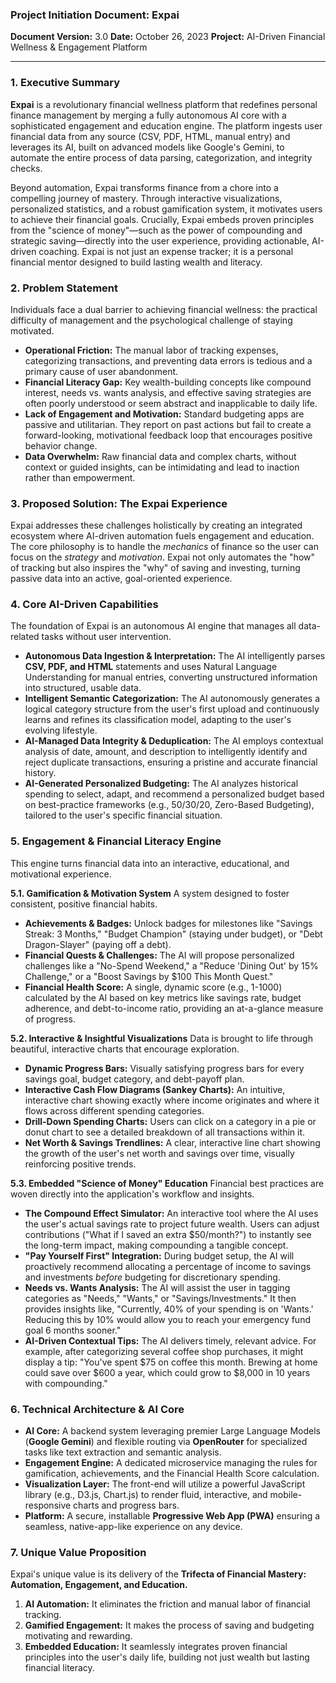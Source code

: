 ### **Project Initiation Document: Expai**

**Document Version:** 3.0
**Date:** October 26, 2023
**Project:** AI-Driven Financial Wellness & Engagement Platform

---

### **1. Executive Summary**

**Expai** is a revolutionary financial wellness platform that redefines personal finance management by merging a fully autonomous AI core with a sophisticated engagement and education engine. The platform ingests user financial data from any source (CSV, PDF, HTML, manual entry) and leverages its AI, built on advanced models like Google's Gemini, to automate the entire process of data parsing, categorization, and integrity checks.

Beyond automation, Expai transforms finance from a chore into a compelling journey of mastery. Through interactive visualizations, personalized statistics, and a robust gamification system, it motivates users to achieve their financial goals. Crucially, Expai embeds proven principles from the "science of money"—such as the power of compounding and strategic saving—directly into the user experience, providing actionable, AI-driven coaching. Expai is not just an expense tracker; it is a personal financial mentor designed to build lasting wealth and literacy.

### **2. Problem Statement**

Individuals face a dual barrier to achieving financial wellness: the practical difficulty of management and the psychological challenge of staying motivated.

*   **Operational Friction:** The manual labor of tracking expenses, categorizing transactions, and preventing data errors is tedious and a primary cause of user abandonment.
*   **Financial Literacy Gap:** Key wealth-building concepts like compound interest, needs vs. wants analysis, and effective saving strategies are often poorly understood or seem abstract and inapplicable to daily life.
*   **Lack of Engagement and Motivation:** Standard budgeting apps are passive and utilitarian. They report on past actions but fail to create a forward-looking, motivational feedback loop that encourages positive behavior change.
*   **Data Overwhelm:** Raw financial data and complex charts, without context or guided insights, can be intimidating and lead to inaction rather than empowerment.

### **3. Proposed Solution: The Expai Experience**

Expai addresses these challenges holistically by creating an integrated ecosystem where AI-driven automation fuels engagement and education. The core philosophy is to handle the *mechanics* of finance so the user can focus on the *strategy* and *motivation*. Expai not only automates the "how" of tracking but also inspires the "why" of saving and investing, turning passive data into an active, goal-oriented experience.

### **4. Core AI-Driven Capabilities**

The foundation of Expai is an autonomous AI engine that manages all data-related tasks without user intervention.

*   **Autonomous Data Ingestion & Interpretation:** The AI intelligently parses **CSV, PDF, and HTML** statements and uses Natural Language Understanding for manual entries, converting unstructured information into structured, usable data.
*   **Intelligent Semantic Categorization:** The AI autonomously generates a logical category structure from the user's first upload and continuously learns and refines its classification model, adapting to the user's evolving lifestyle.
*   **AI-Managed Data Integrity & Deduplication:** The AI employs contextual analysis of date, amount, and description to intelligently identify and reject duplicate transactions, ensuring a pristine and accurate financial history.
*   **AI-Generated Personalized Budgeting:** The AI analyzes historical spending to select, adapt, and recommend a personalized budget based on best-practice frameworks (e.g., 50/30/20, Zero-Based Budgeting), tailored to the user's specific financial situation.

### **5. Engagement & Financial Literacy Engine**

This engine turns financial data into an interactive, educational, and motivational experience.

**5.1. Gamification & Motivation System**
A system designed to foster consistent, positive financial habits.
*   **Achievements & Badges:** Unlock badges for milestones like "Savings Streak: 3 Months," "Budget Champion" (staying under budget), or "Debt Dragon-Slayer" (paying off a debt).
*   **Financial Quests & Challenges:** The AI will propose personalized challenges like a "No-Spend Weekend," a "Reduce 'Dining Out' by 15% Challenge," or a "Boost Savings by $100 This Month Quest."
*   **Financial Health Score:** A single, dynamic score (e.g., 1-1000) calculated by the AI based on key metrics like savings rate, budget adherence, and debt-to-income ratio, providing an at-a-glance measure of progress.

**5.2. Interactive & Insightful Visualizations**
Data is brought to life through beautiful, interactive charts that encourage exploration.
*   **Dynamic Progress Bars:** Visually satisfying progress bars for every savings goal, budget category, and debt-payoff plan.
*   **Interactive Cash Flow Diagrams (Sankey Charts):** An intuitive, interactive chart showing exactly where income originates and where it flows across different spending categories.
*   **Drill-Down Spending Charts:** Users can click on a category in a pie or donut chart to see a detailed breakdown of all transactions within it.
*   **Net Worth & Savings Trendlines:** A clear, interactive line chart showing the growth of the user's net worth and savings over time, visually reinforcing positive trends.

**5.3. Embedded "Science of Money" Education**
Financial best practices are woven directly into the application's workflow and insights.
*   **The Compound Effect Simulator:** An interactive tool where the AI uses the user's actual savings rate to project future wealth. Users can adjust contributions ("What if I saved an extra $50/month?") to instantly see the long-term impact, making compounding a tangible concept.
*   **"Pay Yourself First" Integration:** During budget setup, the AI will proactively recommend allocating a percentage of income to savings and investments *before* budgeting for discretionary spending.
*   **Needs vs. Wants Analysis:** The AI will assist the user in tagging categories as "Needs," "Wants," or "Savings/Investments." It then provides insights like, "Currently, 40% of your spending is on 'Wants.' Reducing this by 10% would allow you to reach your emergency fund goal 6 months sooner."
*   **AI-Driven Contextual Tips:** The AI delivers timely, relevant advice. For example, after categorizing several coffee shop purchases, it might display a tip: "You've spent $75 on coffee this month. Brewing at home could save over $600 a year, which could grow to $8,000 in 10 years with compounding."

### **6. Technical Architecture & AI Core**

*   **AI Core:** A backend system leveraging premier Large Language Models (**Google Gemini**) and flexible routing via **OpenRouter** for specialized tasks like text extraction and semantic analysis.
*   **Engagement Engine:** A dedicated microservice managing the rules for gamification, achievements, and the Financial Health Score calculation.
*   **Visualization Layer:** The front-end will utilize a powerful JavaScript library (e.g., D3.js, Chart.js) to render fluid, interactive, and mobile-responsive charts and progress bars.
*   **Platform:** A secure, installable **Progressive Web App (PWA)** ensuring a seamless, native-app-like experience on any device.

### **7. Unique Value Proposition**

Expai's unique value is its delivery of the **Trifecta of Financial Mastery: Automation, Engagement, and Education.**

1.  **AI Automation:** It eliminates the friction and manual labor of financial tracking.
2.  **Gamified Engagement:** It makes the process of saving and budgeting motivating and rewarding.
3.  **Embedded Education:** It seamlessly integrates proven financial principles into the user's daily life, building not just wealth but lasting financial literacy.
